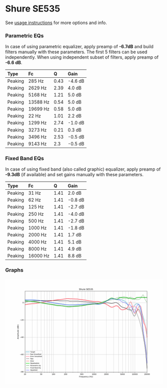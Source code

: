 # Shure SE535
See [usage instructions](https://github.com/jaakkopasanen/AutoEq#usage) for more options and info.

### Parametric EQs
In case of using parametric equalizer, apply preamp of **-6.7dB** and build filters manually
with these parameters. The first 5 filters can be used independently.
When using independent subset of filters, apply preamp of **-6.6 dB**.

| Type    | Fc       |    Q | Gain    |
|:--------|:---------|:-----|:--------|
| Peaking | 285 Hz   | 0.43 | -4.6 dB |
| Peaking | 2629 Hz  | 2.39 | 4.0 dB  |
| Peaking | 5168 Hz  | 1.21 | 5.0 dB  |
| Peaking | 13588 Hz | 0.54 | 5.0 dB  |
| Peaking | 19699 Hz | 0.58 | 5.0 dB  |
| Peaking | 22 Hz    | 1.01 | 2.2 dB  |
| Peaking | 1299 Hz  | 2.74 | -1.0 dB |
| Peaking | 3273 Hz  | 0.21 | 0.3 dB  |
| Peaking | 3496 Hz  | 2.53 | -0.5 dB |
| Peaking | 9143 Hz  | 2.3  | -0.5 dB |

### Fixed Band EQs
In case of using fixed band (also called graphic) equalizer, apply preamp of **-9.3dB**
(if available) and set gains manually with these parameters.

| Type    | Fc       |    Q | Gain    |
|:--------|:---------|:-----|:--------|
| Peaking | 31 Hz    | 1.41 | 2.0 dB  |
| Peaking | 62 Hz    | 1.41 | -0.8 dB |
| Peaking | 125 Hz   | 1.41 | -2.7 dB |
| Peaking | 250 Hz   | 1.41 | -4.0 dB |
| Peaking | 500 Hz   | 1.41 | -2.7 dB |
| Peaking | 1000 Hz  | 1.41 | -1.8 dB |
| Peaking | 2000 Hz  | 1.41 | 1.7 dB  |
| Peaking | 4000 Hz  | 1.41 | 5.1 dB  |
| Peaking | 8000 Hz  | 1.41 | 4.9 dB  |
| Peaking | 16000 Hz | 1.41 | 8.8 dB  |

### Graphs
![](./Shure%20SE535.png)